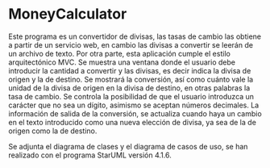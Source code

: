 # MoneyCalculator
Este programa es un convertidor de divisas, las tasas de cambio las obtiene a partir de un servicio web, en cambio las divisas a convertir se leerán de un archivo de texto. Por otra parte, esta aplicación cumple el estilo arquitectónico MVC. Se muestra una ventana donde el usuario debe introducir la cantidad a convertir y las divisas, es decir indica la divisa de origen y la de destino. Se mostrará la conversión, así como cuánto vale la unidad de la divisa de origen en la divisa de destino, en otras palabras la tasa de cambio. Se controla la posibilidad de que el usuario introduzca un carácter que no sea un dígito, asimismo se aceptan números decimales. La información de salida de la conversión, se actualiza cuando haya un cambio en el texto introducido como una nueva elección de divisa, ya sea de la de origen como la de destino.

Se adjunta el diagrama de clases y el diagrama de casos de uso, se han realizado con el programa StarUML versión 4.1.6.
